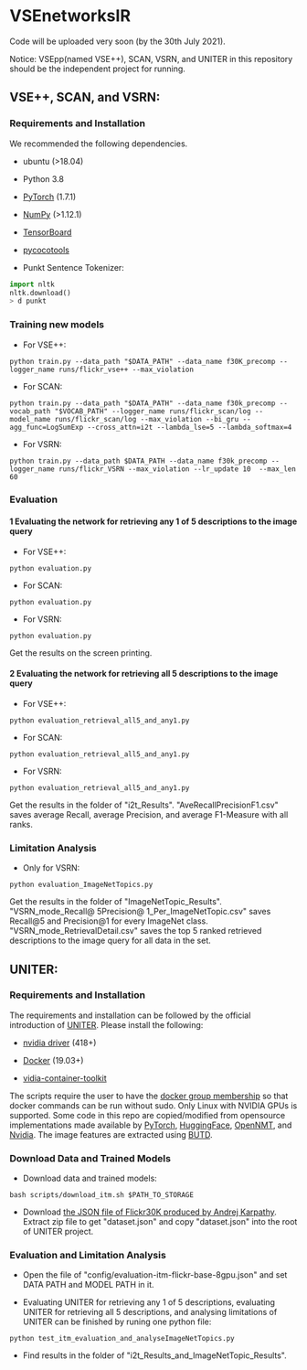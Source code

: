 # VSEnetworksIR
Code will be uploaded very soon (by the 30th July 2021). 

Notice: VSEpp(named VSE++), SCAN, VSRN, and UNITER in this repository should be the independent project for running.

## VSE++, SCAN, and VSRN:

### Requirements and Installation
We recommended the following dependencies.
* ubuntu (>18.04)

* Python 3.8

* [PyTorch](https://pytorch.org/) (1.7.1)

* [NumPy](https://numpy.org/) (>1.12.1)

* [TensorBoard](https://github.com/TeamHG-Memex/tensorboard_logger) 

* [pycocotools](https://github.com/cocodataset/cocoapi) 

* Punkt Sentence Tokenizer:

``` python
import nltk
nltk.download()
> d punkt
``` 

### Training new models
* For VSE++:
``` 
python train.py --data_path "$DATA_PATH" --data_name f30K_precomp --logger_name runs/flickr_vse++ --max_violation
``` 
* For SCAN:
``` 
python train.py --data_path "$DATA_PATH" --data_name f30k_precomp --vocab_path "$VOCAB_PATH" --logger_name runs/flickr_scan/log --model_name runs/flickr_scan/log --max_violation --bi_gru --agg_func=LogSumExp --cross_attn=i2t --lambda_lse=5 --lambda_softmax=4
``` 
* For VSRN:
``` 
python train.py --data_path $DATA_PATH --data_name f30k_precomp --logger_name runs/flickr_VSRN --max_violation --lr_update 10  --max_len 60
``` 

### Evaluation
#### 1 Evaluating the network for retrieving any 1 of 5 descriptions to the image query
* For VSE++:
``` 
python evaluation.py
``` 
* For SCAN:
``` 
python evaluation.py
``` 
* For VSRN:
``` 
python evaluation.py
``` 
Get the results on the screen printing.

#### 2 Evaluating the network for retrieving all 5 descriptions to the image query
* For VSE++:
``` 
python evaluation_retrieval_all5_and_any1.py
``` 
* For SCAN:
``` 
python evaluation_retrieval_all5_and_any1.py
``` 
* For VSRN:
``` 
python evaluation_retrieval_all5_and_any1.py
``` 
Get the results in the folder of "i2t_Results". "AveRecallPrecisionF1.csv" saves average Recall, average Precision, and average F1-Measure with all ranks.

### Limitation Analysis
* Only for VSRN:
``` 
python evaluation_ImageNetTopics.py
``` 
Get the results in the folder of "ImageNetTopic_Results". "VSRN_mode_Recall@ 5Precision@ 1_Per_ImageNetTopic.csv" saves Recall@5 and Precision@1 for every ImageNet class. "VSRN_mode_RetrievalDetail.csv" saves the top 5 ranked retrieved descriptions to the image query for all data in the set.


## UNITER:
### Requirements and Installation

The requirements and installation can be followed by the official introduction of [UNITER](https://github.com/ChenRocks/UNITER). Please install the following:

* [nvidia driver](https://docs.nvidia.com/cuda/cuda-installation-guide-linux/index.html#package-manager-installation) (418+)

* [Docker](https://docs.docker.com/engine/install/ubuntu/) (19.03+)

* [vidia-container-toolkit](https://github.com/NVIDIA/nvidia-docker#quickstart)

The scripts require the user to have the [docker group membership](https://docs.docker.com/engine/install/linux-postinstall/) so that docker commands can be run without sudo. Only Linux with NVIDIA GPUs is supported. Some code in this repo are copied/modified from opensource implementations made available by [PyTorch](https://github.com/pytorch/pytorch), [HuggingFace](https://github.com/huggingface/transformers), [OpenNMT](https://github.com/OpenNMT/OpenNMT-py), and [Nvidia](https://github.com/NVIDIA/DeepLearningExamples/tree/master/PyTorch). The image features are extracted using [BUTD](https://github.com/peteanderson80/bottom-up-attention).

### Download Data and Trained Models
* Download data and trained models:
``` 
bash scripts/download_itm.sh $PATH_TO_STORAGE
``` 

* Download [the JSON file of Flickr30K produced by Andrej Karpathy](https://cs.stanford.edu/people/karpathy/deepimagesent/). Extract zip file to get "dataset.json" and copy "dataset.json" into the root of UNITER project.

### Evaluation and Limitation Analysis
* Open the file of "config/evaluation-itm-flickr-base-8gpu.json" and set DATA PATH and MODEL PATH in it.

* Evaluating UNITER for retrieving any 1 of 5 descriptions, evaluating UNITER for retrieving all 5 descriptions, and analysing limitations of UNITER can be finished by runing one python file:
``` 
python test_itm_evaluation_and_analyseImageNetTopics.py 
``` 

* Find results in the folder of "i2t_Results_and_ImageNetTopic_Results".




